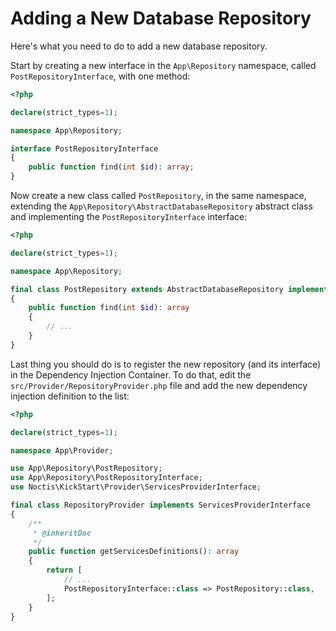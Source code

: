 # Adding a New Database Repository

Here's what you need to do to add a new database repository.

Start by creating a new interface in the `App\Repository` namespace, called `PostRepositoryInterface`, with one method:

```php
<?php

declare(strict_types=1);

namespace App\Repository;

interface PostRepositoryInterface
{
    public function find(int $id): array;
}
```

Now create a new class called `PostRepository`, in the same namespace, extending the 
`App\Repository\AbstractDatabaseRepository` abstract class and implementing the `PostRepositoryInterface`
interface:

```php
<?php

declare(strict_types=1);

namespace App\Repository;

final class PostRepository extends AbstractDatabaseRepository implements PostRepositoryInterface
{
    public function find(int $id): array
    {
        // ...
    }
}
```

Last thing you should do is to register the new repository (and its interface) in the Dependency Injection Container.
To do that, edit the `src/Provider/RepositoryProvider.php` file and add the new dependency injection definition to the 
list:

```php
<?php

declare(strict_types=1);

namespace App\Provider;

use App\Repository\PostRepository;
use App\Repository\PostRepositoryInterface;
use Noctis\KickStart\Provider\ServicesProviderInterface;

final class RepositoryProvider implements ServicesProviderInterface
{
    /**
     * @inheritDoc
     */
    public function getServicesDefinitions(): array
    {
        return [
            // ...
            PostRepositoryInterface::class => PostRepository::class,
        ];
    }
}
```
